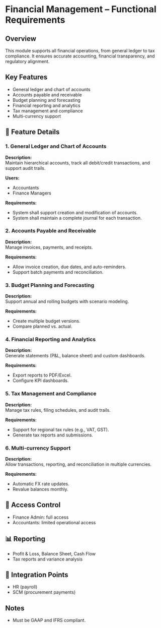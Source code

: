 # Financial Management – Functional Requirements

## Overview
This module supports all financial operations, from general ledger to tax compliance. It ensures accurate accounting, financial transparency, and regulatory alignment.

## Key Features
- General ledger and chart of accounts
- Accounts payable and receivable
- Budget planning and forecasting
- Financial reporting and analytics
- Tax management and compliance
- Multi-currency support

## 📌 Feature Details

### 1. General Ledger and Chart of Accounts
**Description:**  
Maintain hierarchical accounts, track all debit/credit transactions, and support audit trails.

**Users:**  
- Accountants  
- Finance Managers

**Requirements:**  
- System shall support creation and modification of accounts.  
- System shall maintain a complete journal for each transaction.

### 2. Accounts Payable and Receivable
**Description:**  
Manage invoices, payments, and receipts.

**Requirements:**  
- Allow invoice creation, due dates, and auto-reminders.  
- Support batch payments and reconciliation.

### 3. Budget Planning and Forecasting
**Description:**  
Support annual and rolling budgets with scenario modeling.

**Requirements:**  
- Create multiple budget versions.  
- Compare planned vs. actual.

### 4. Financial Reporting and Analytics
**Description:**  
Generate statements (P&L, balance sheet) and custom dashboards.

**Requirements:**  
- Export reports to PDF/Excel.  
- Configure KPI dashboards.

### 5. Tax Management and Compliance
**Description:**  
Manage tax rules, filing schedules, and audit trails.

**Requirements:**  
- Support for regional tax rules (e.g., VAT, GST).  
- Generate tax reports and submissions.

### 6. Multi-currency Support
**Description:**  
Allow transactions, reporting, and reconciliation in multiple currencies.

**Requirements:**  
- Automatic FX rate updates.  
- Revalue balances monthly.

## 🔐 Access Control
- Finance Admin: full access  
- Accountants: limited operational access

## 📊 Reporting
- Profit & Loss, Balance Sheet, Cash Flow  
- Tax reports and variance analysis

## 🔁 Integration Points
- HR (payroll)  
- SCM (procurement payments)

## Notes
- Must be GAAP and IFRS compliant.
